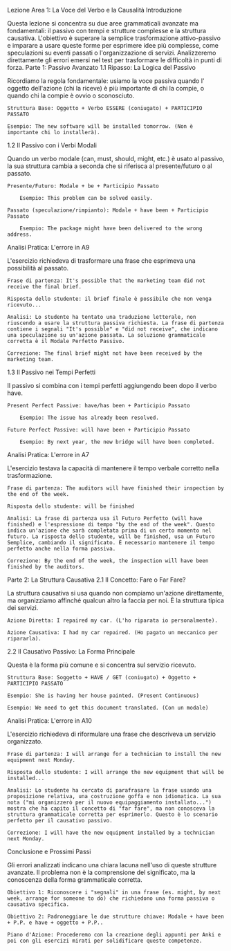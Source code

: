 Lezione Area 1: La Voce del Verbo e la Causalità
Introduzione

Questa lezione si concentra su due aree grammaticali avanzate ma fondamentali: il passivo con tempi e strutture complesse e la struttura causativa. L'obiettivo è superare la semplice trasformazione attivo-passivo e imparare a usare queste forme per esprimere idee più complesse, come speculazioni su eventi passati o l'organizzazione di servizi. Analizzeremo direttamente gli errori emersi nel test per trasformare le difficoltà in punti di forza.
Parte 1: Passivo Avanzato
1.1 Ripasso: La Logica del Passivo

Ricordiamo la regola fondamentale: usiamo la voce passiva quando l' oggetto dell'azione (chi la riceve) è più importante di chi la compie, o quando chi la compie è ovvio o sconosciuto.

    Struttura Base: Oggetto + Verbo ESSERE (coniugato) + PARTICIPIO PASSATO

    Esempio: The new software will be installed tomorrow. (Non è importante chi lo installerà).

1.2 Il Passivo con i Verbi Modali

Quando un verbo modale (can, must, should, might, etc.) è usato al passivo, la sua struttura cambia a seconda che si riferisca al presente/futuro o al passato.

    Presente/Futuro: Modale + be + Participio Passato

        Esempio: This problem can be solved easily.

    Passato (speculazione/rimpianto): Modale + have been + Participio Passato

        Esempio: The package might have been delivered to the wrong address.

Analisi Pratica: L'errore in A9

L'esercizio richiedeva di trasformare una frase che esprimeva una possibilità al passato.

    Frase di partenza: It's possible that the marketing team did not receive the final brief.

    Risposta dello studente: il brief finale è possibile che non venga ricevuto...

    Analisi: Lo studente ha tentato una traduzione letterale, non riuscendo a usare la struttura passiva richiesta. La frase di partenza contiene i segnali "It's possible" e "did not receive", che indicano una speculazione su un'azione passata. La soluzione grammaticale corretta è il Modale Perfetto Passivo.

    Correzione: The final brief might not have been received by the marketing team.

1.3 Il Passivo nei Tempi Perfetti

Il passivo si combina con i tempi perfetti aggiungendo been dopo il verbo have.

    Present Perfect Passive: have/has been + Participio Passato

        Esempio: The issue has already been resolved.

    Future Perfect Passive: will have been + Participio Passato

        Esempio: By next year, the new bridge will have been completed.

Analisi Pratica: L'errore in A7

L'esercizio testava la capacità di mantenere il tempo verbale corretto nella trasformazione.

    Frase di partenza: The auditors will have finished their inspection by the end of the week.

    Risposta dello studente: will be finished

    Analisi: La frase di partenza usa il Futuro Perfetto (will have finished) e l'espressione di tempo "by the end of the week". Questo indica un'azione che sarà completata prima di un certo momento nel futuro. La risposta dello studente, will be finished, usa un Futuro Semplice, cambiando il significato. È necessario mantenere il tempo perfetto anche nella forma passiva.

    Correzione: By the end of the week, the inspection will have been finished by the auditors.

Parte 2: La Struttura Causativa
2.1 Il Concetto: Fare o Far Fare?

La struttura causativa si usa quando non compiamo un'azione direttamente, ma organizziamo affinché qualcun altro la faccia per noi. È la struttura tipica dei servizi.

    Azione Diretta: I repaired my car. (L'ho riparata io personalmente).

    Azione Causativa: I had my car repaired. (Ho pagato un meccanico per ripararla).

2.2 Il Causativo Passivo: La Forma Principale

Questa è la forma più comune e si concentra sul servizio ricevuto.

    Struttura Base: Soggetto + HAVE / GET (coniugato) + Oggetto + PARTICIPIO PASSATO

    Esempio: She is having her house painted. (Present Continuous)

    Esempio: We need to get this document translated. (Con un modale)

Analisi Pratica: L'errore in A10

L'esercizio richiedeva di riformulare una frase che descriveva un servizio organizzato.

    Frase di partenza: I will arrange for a technician to install the new equipment next Monday.

    Risposta dello studente: I will arrange the new equipment that will be installed...

    Analisi: Lo studente ha cercato di parafrasare la frase usando una proposizione relativa, una costruzione goffa e non idiomatica. La sua nota ("mi organizzerò per il nuovo equipaggiamento installato...") mostra che ha capito il concetto di "far fare", ma non conosceva la struttura grammaticale corretta per esprimerlo. Questo è lo scenario perfetto per il causativo passivo.

    Correzione: I will have the new equipment installed by a technician next Monday.

Conclusione e Prossimi Passi

Gli errori analizzati indicano una chiara lacuna nell'uso di queste strutture avanzate. Il problema non è la comprensione del significato, ma la conoscenza della forma grammaticale corretta.

    Obiettivo 1: Riconoscere i "segnali" in una frase (es. might, by next week, arrange for someone to do) che richiedono una forma passiva o causativa specifica.

    Obiettivo 2: Padroneggiare le due strutture chiave: Modale + have been + P.P. e have + oggetto + P.P..

    Piano d'Azione: Procederemo con la creazione degli appunti per Anki e poi con gli esercizi mirati per solidificare queste competenze.